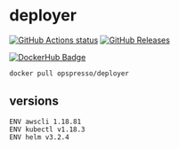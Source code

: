 # deployer

[![GitHub Actions status](https://github.com/opspresso/deployer/workflows/Build-Push/badge.svg)](https://github.com/opspresso/deployer/actions)
[![GitHub Releases](https://img.shields.io/github/release/opspresso/deployer.svg)](https://github.com/opspresso/deployer/releases)

[![DockerHub Badge](http://dockeri.co/image/opspresso/deployer)](https://hub.docker.com/r/opspresso/deployer/)

```bash
docker pull opspresso/deployer
```

## versions

```
ENV awscli 1.18.81
ENV kubectl v1.18.3
ENV helm v3.2.4
```
